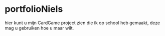 # portfolioNiels
hier kunt u mijn CardGame project zien die ik op school heb gemaakt,
deze mag u gebruiken hoe u maar wilt.
